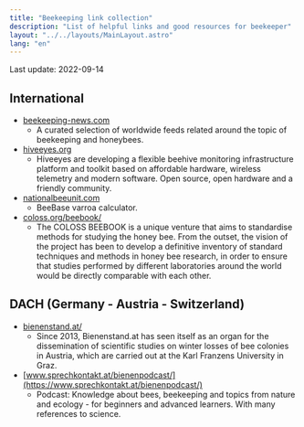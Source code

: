 ```yaml
---
title: "Beekeeping link collection"
description: "List of helpful links and good resources for beekeeper"
layout: "../../layouts/MainLayout.astro"
lang: "en"
---
```


Last update: 2022-09-14

## International

- [beekeeping-news.com](https://www.beekeeping-news.com/)
  - A curated selection of worldwide feeds related around the topic of beekeeping and honeybees.
- [hiveeyes.org](https://hiveeyes.org/)
  - Hiveeyes are developing a flexible beehive monitoring infrastructure platform and toolkit based on affordable hardware, wireless telemetry and modern software. Open source, open hardware and a friendly community.
- [nationalbeeunit.com](https://www.nationalbeeunit.com/public/BeeDiseases/varroaCalculator.cfm)
  - BeeBase varroa calculator.
- [coloss.org/beebook/](http://coloss.org/beebook/)
  - The COLOSS BEEBOOK is a unique venture that aims to standardise methods for studying the honey bee. From the outset, the vision of the project has been to develop a definitive inventory of standard techniques and methods in honey bee research, in order to ensure that studies performed by different laboratories around the world would be directly comparable with each other.

## DACH (Germany - Austria - Switzerland)

- [bienenstand.at/](http://bienenstand.at/)
  - Since 2013, Bienenstand.at has seen itself as an organ for the dissemination of scientific studies on winter losses of bee colonies in Austria, which are carried out at the Karl Franzens University in Graz.
- [www.sprechkontakt.at/bienenpodcast/](https://www.sprechkontakt.at/bienenpodcast/)
  - Podcast: Knowledge about bees, beekeeping and topics from nature and ecology - for beginners and advanced learners. With many references to science.
